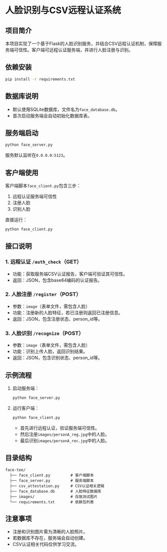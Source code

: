 # 人脸识别与CSV远程认证系统

## 项目简介
本项目实现了一个基于Flask的人脸识别服务，并结合CSV远程认证机制，保障服务端可信性。客户端可远程认证服务端，并进行人脸注册与识别。

## 依赖安装
```bash
pip install -r requirements.txt
```

## 数据库说明
- 默认使用SQLite数据库，文件名为`face_database.db`。
- 首次启动服务端会自动初始化数据库表。

## 服务端启动
```bash
python face_server.py
```
服务默认监听在`0.0.0.0:5123`。

## 客户端使用
客户端脚本`face_client.py`包含三步：
1. 远程认证服务端可信性
2. 注册人脸
3. 识别人脸

直接运行：
```bash
python face_client.py
```

## 接口说明
### 1. 远程认证 `/auth_check`（GET）
- 功能：获取服务端CSV认证报告，客户端可验证其可信性。
- 返回：JSON，包含base64编码的认证报告。

### 2. 人脸注册 `/register`（POST）
- 参数：`image`（表单文件，需包含人脸）
- 功能：注册新的人脸特征，若已注册则返回已注册信息。
- 返回：JSON，包含注册状态、person_id等。

### 3. 人脸识别 `/recognize`（POST）
- 参数：`image`（表单文件，需包含人脸）
- 功能：识别上传人脸，返回识别结果。
- 返回：JSON，包含识别状态、person_id等。

## 示例流程
1. 启动服务端：
   ```bash
   python face_server.py
   ```
2. 运行客户端：
   ```bash
   python face_client.py
   ```
   - 首先进行远程认证，验证服务端可信性。
   - 然后注册`images/personA_reg.jpg`中的人脸。
   - 最后识别`images/personA_rec.jpg`中的人脸。

## 目录结构
```
face-tee/
  ├── face_client.py         # 客户端脚本
  ├── face_server.py         # 服务端脚本
  ├── csv_attestation.py     # CSV认证相关逻辑
  ├── face_database.db       # 人脸特征数据库
  ├── images/                # 存放测试图片
  └── requirements.txt       # 依赖包列表
```

## 注意事项
- 注册和识别图片需为清晰的人脸照片。
- 若数据库不存在，服务端会自动创建。
- CSV认证相关代码仅供学习交流。